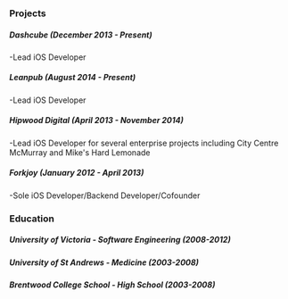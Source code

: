 ### Projects
##### Dashcube (December 2013 - Present)
-Lead iOS Developer

##### Leanpub (August 2014 - Present)
-Lead iOS Developer

##### Hipwood Digital (April 2013 - November 2014)
-Lead iOS Developer for several enterprise projects including City Centre McMurray and Mike's Hard Lemonade

##### Forkjoy (January 2012 - April 2013)
-Sole iOS Developer/Backend Developer/Cofounder

### Education
##### University of Victoria - Software Engineering (2008-2012)
##### University of St Andrews - Medicine (2003-2008)
##### Brentwood College School - High School (2003-2008)
